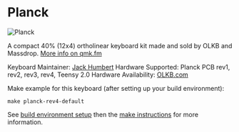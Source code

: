 Planck
===

![Planck](http://i.imgur.com/q2M3uEU.jpg)

A compact 40% (12x4) ortholinear keyboard kit made and sold by OLKB and Massdrop. [More info on qmk.fm](http://qmk.fm/planck/)

Keyboard Maintainer: [Jack Humbert](https://github.com/jackhumbert)
Hardware Supported: Planck PCB rev1, rev2, rev3, rev4, Teensy 2.0
Hardware Availability: [OLKB.com](https://olkb.com)

Make example for this keyboard (after setting up your build environment):

    make planck-rev4-default

See [build environment setup](https://docs.qmk.fm/build_environment_setup.html) then the [make instructions](https://docs.qmk.fm/make_instructions.html) for more information.